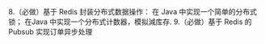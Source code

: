 8.（必做）基于 Redis 封装分布式数据操作：
	在 Java 中实现一个简单的分布式锁；
	在Java 中实现一个分布式计数器，模拟減库存.
9.（必做）基于 Redis 的 Pubsub 实现订单异步处理

